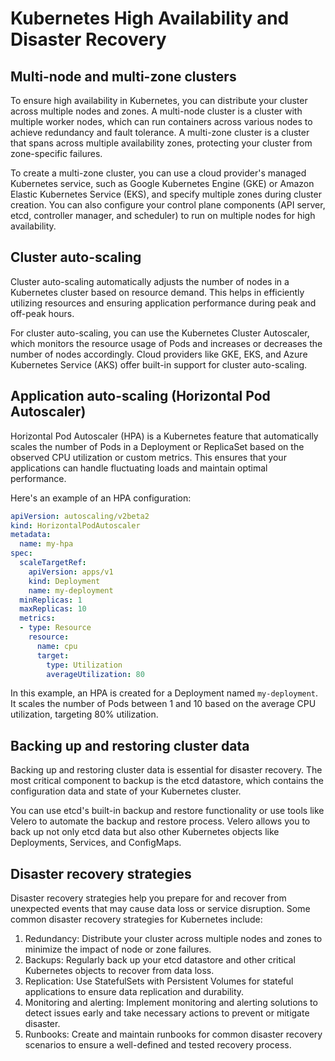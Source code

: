 # Kubernetes High Availability and Disaster Recovery

## Multi-node and multi-zone clusters

To ensure high availability in Kubernetes, you can distribute your cluster across multiple nodes and zones. A multi-node cluster is a cluster with multiple worker nodes, which can run containers across various nodes to achieve redundancy and fault tolerance. A multi-zone cluster is a cluster that spans across multiple availability zones, protecting your cluster from zone-specific failures.

To create a multi-zone cluster, you can use a cloud provider's managed Kubernetes service, such as Google Kubernetes Engine (GKE) or Amazon Elastic Kubernetes Service (EKS), and specify multiple zones during cluster creation. You can also configure your control plane components (API server, etcd, controller manager, and scheduler) to run on multiple nodes for high availability.

## Cluster auto-scaling

Cluster auto-scaling automatically adjusts the number of nodes in a Kubernetes cluster based on resource demand. This helps in efficiently utilizing resources and ensuring application performance during peak and off-peak hours.

For cluster auto-scaling, you can use the Kubernetes Cluster Autoscaler, which monitors the resource usage of Pods and increases or decreases the number of nodes accordingly. Cloud providers like GKE, EKS, and Azure Kubernetes Service (AKS) offer built-in support for cluster auto-scaling.

## Application auto-scaling (Horizontal Pod Autoscaler)

Horizontal Pod Autoscaler (HPA) is a Kubernetes feature that automatically scales the number of Pods in a Deployment or ReplicaSet based on the observed CPU utilization or custom metrics. This ensures that your applications can handle fluctuating loads and maintain optimal performance.

Here's an example of an HPA configuration:

```yaml
apiVersion: autoscaling/v2beta2
kind: HorizontalPodAutoscaler
metadata:
  name: my-hpa
spec:
  scaleTargetRef:
    apiVersion: apps/v1
    kind: Deployment
    name: my-deployment
  minReplicas: 1
  maxReplicas: 10
  metrics:
  - type: Resource
    resource:
      name: cpu
      target:
        type: Utilization
        averageUtilization: 80
```

In this example, an HPA is created for a Deployment named `my-deployment`. It scales the number of Pods between 1 and 10 based on the average CPU utilization, targeting 80% utilization.

## Backing up and restoring cluster data

Backing up and restoring cluster data is essential for disaster recovery. The most critical component to backup is the etcd datastore, which contains the configuration data and state of your Kubernetes cluster.

You can use etcd's built-in backup and restore functionality or use tools like Velero to automate the backup and restore process. Velero allows you to back up not only etcd data but also other Kubernetes objects like Deployments, Services, and ConfigMaps.

## Disaster recovery strategies

Disaster recovery strategies help you prepare for and recover from unexpected events that may cause data loss or service disruption. Some common disaster recovery strategies for Kubernetes include:

1. Redundancy: Distribute your cluster across multiple nodes and zones to minimize the impact of node or zone failures.
2. Backups: Regularly back up your etcd datastore and other critical Kubernetes objects to recover from data loss.
3. Replication: Use StatefulSets with Persistent Volumes for stateful applications to ensure data replication and durability.
4. Monitoring and alerting: Implement monitoring and alerting solutions to detect issues early and take necessary actions to prevent or mitigate disaster.
5. Runbooks: Create and maintain runbooks for common disaster recovery scenarios to ensure a well-defined and tested recovery process.